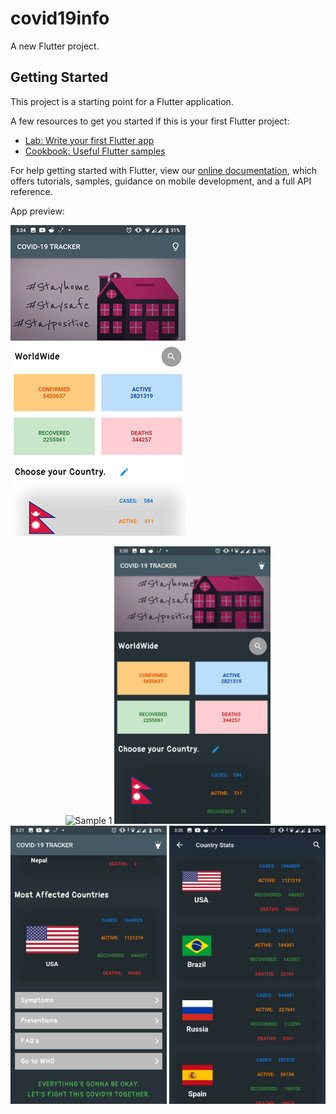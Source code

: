 # covid19info

A new Flutter project.

## Getting Started

This project is a starting point for a Flutter application.

A few resources to get you started if this is your first Flutter project:

- [Lab: Write your first Flutter app](https://flutter.dev/docs/get-started/codelab)
- [Cookbook: Useful Flutter samples](https://flutter.dev/docs/cookbook)

For help getting started with Flutter, view our
[online documentation](https://flutter.dev/docs), which offers tutorials,
samples, guidance on mobile development, and a full API reference.

App preview:

![ ](smaple1.png)
<p align="center">
  <img src="sample1.png" width="350" title="Sample 1">
  <img src="sample2.png" width="250 title="Sample 2">
  <img src="sample3.png" width="250" title="Sample 3">
  <img src="sample4.png" width="250" title="Sample 4">
</p>
